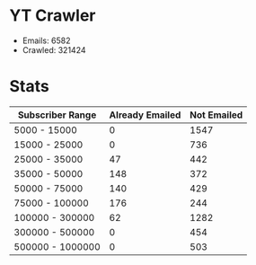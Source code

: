 # YT Crawler
- Emails: 6582
- Crawled: 321424

# Stats
| Subscriber Range  | Already Emailed | Not Emailed |
|-------|-------|-------|
| 5000 - 15000 | 0 | 1547 |
| 15000 - 25000 | 0 | 736 |
| 25000 - 35000 | 47 | 442 |
| 35000 - 50000 | 148 | 372 |
| 50000 - 75000 | 140 | 429 |
| 75000 - 100000 | 176 | 244 |
| 100000 - 300000 | 62 | 1282 |
| 300000 - 500000 | 0 | 454 |
| 500000 - 1000000 | 0 | 503 |
